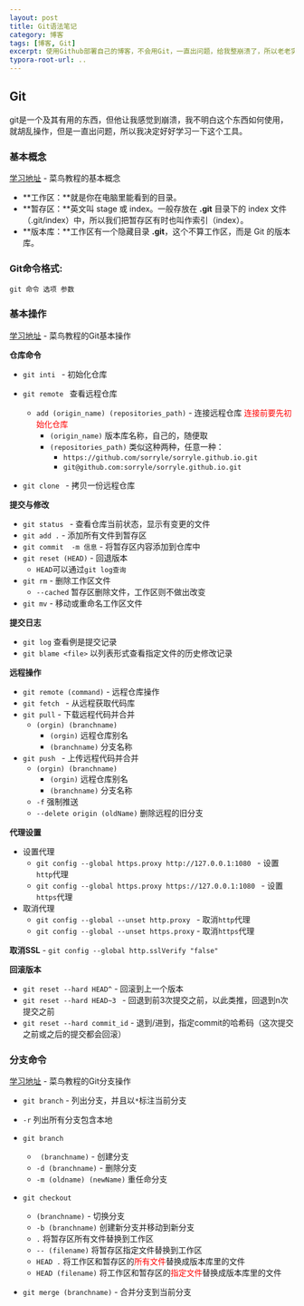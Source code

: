 ```yaml
---
layout: post
title: Git语法笔记
category: 博客
tags: [博客, Git]
excerpt: 使用Github部署自己的博客，不会用Git，一直出问题，给我整崩溃了，所以老老实实去菜鸟看看Git的语法
typora-root-url: ..
---
```




## Git

git是一个及其有用的东西，但他让我感觉到崩溃，我不明白这个东西如何使用，就胡乱操作，但是一直出问题，所以我决定好好学习一下这个工具。



### 基本概念

[学习地址](https://www.runoob.com/git/git-workspace-index-repo.html) - 菜鸟教程的基本概念

- **工作区：**就是你在电脑里能看到的目录。
- **暂存区：**英文叫 stage 或 index。一般存放在 **.git** 目录下的 index 文件（.git/index）中，所以我们把暂存区有时也叫作索引（index）。
- **版本库：**工作区有一个隐藏目录 **.git**，这个不算工作区，而是 Git 的版本库。



### Git命令格式:

 `git 命令 选项 参数`







### 基本操作

[学习地址](https://www.runoob.com/git/git-basic-operations.html) - 菜鸟教程的Git基本操作

**仓库命令**

-  `git inti ` - 初始化仓库

- `git remote ` 查看远程仓库 
  - `add (origin_name) (repositories_path)` - 连接远程仓库  <font color='red'>连接前要先初始化仓库</font>
    - `(origin_name)`  版本库名称，自己的，随便取
    - `(repositories_path)`   类似这种两种，任意一种：
      - `https://github.com/sorryle/sorryle.github.io.git` 
      - `git@github.com:sorryle/sorryle.github.io.git`
- `git clone ` - 拷贝一份远程仓库

**提交与修改**

- `git status ` - 查看仓库当前状态，显示有变更的文件
- `git add .` - 添加所有文件到暂存区
- `git commit  -m 信息` - 将暂存区内容添加到仓库中
- `git reset (HEAD)` - 回退版本
  - `HEAD`可以通过`git log查询`
- `git rm` - 删除工作区文件
  - `--cached` 暂存区删除文件，工作区则不做出改变
- `git mv` - 移动或重命名工作区文件

**提交日志**

- `git log`  查看例是提交记录
- `git blame <file>` 以列表形式查看指定文件的历史修改记录

**远程操作**

- `git remote (command)` - 远程仓库操作
- `git fetch ` - 从远程获取代码库
- `git pull`  - 下载远程代码并合并
  - `(orgin) (branchname)` 
    - `(orgin)` 远程仓库别名
    - `(branchname)` 分支名称
- `git push ` - 上传远程代码并合并
  - `(orgin) (branchname)` 
    - `(orgin)` 远程仓库别名
    - `(branchname)` 分支名称
  - `-f` 强制推送
  - `--delete origin (oldName)` 删除远程的旧分支

**代理设置**

- 设置代理
  - `git config --global https.proxy http://127.0.0.1:1080 ` - 设置`http`代理
  - `git config --global https.proxy https://127.0.0.1:1080 ` - 设置`https`代理
- 取消代理
  - `git config --global --unset http.proxy `  - 取消`http`代理
  - `git config --global --unset https.proxy` - 取消`https`代理



**取消SSL** -   `git config --global http.sslVerify "false" `

**回滚版本**

- `git reset --hard HEAD^`  - 回滚到上一个版本
- `git reset --hard HEAD~3 ` -  回退到前3次提交之前，以此类推，回退到n次提交之前
- `git reset --hard commit_id` - 退到/进到，指定commit的哈希码（这次提交之前或之后的提交都会回滚）

### 分支命令

[学习地址](https://www.runoob.com/git/git-branch.html) - 菜鸟教程的Git分支操作



- `git branch`  - 列出分支，并且以`*`标注当前分支
  
- `-r`   列出所有分支包含本地
  
- `git branch`

  - ` (branchname)` - 创建分支
  - `-d (branchname)` - 删除分支
  - `-m (oldname) (newName)`  重任命分支

- `git checkout` 

  - `(branchname)` - 切换分支
  - `-b (branchname)`  创建新分支并移动到新分支
  - `.`  将暂存区所有文件替换到工作区
  - `-- (filename)` 将暂存区指定文件替换到工作区
  - `HEAD .`  将工作区和暂存区的<font color='red'>所有文件</font>替换成版本库里的文件
  - `HEAD (filename)`  将工作区和暂存区的<font color='red'>指定文件</font>替换成版本库里的文件

- `git merge (branchname)` - 合并分支到当前分支

  

